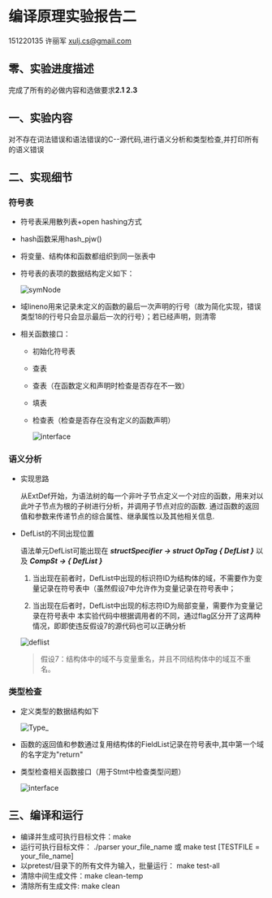 # 编译原理实验报告二

151220135 许丽军 xulj.cs@gmail.com

## 零、实验进度描述

完成了所有的必做内容和选做要求**2.1 2.3**

## 一、实验内容

对不存在词法错误和语法错误的C--源代码,进行语义分析和类型检查,并打印所有的语义错误

## 二、实现细节

### 符号表

- 符号表采用散列表+open hashing方式
- hash函数采用hash_pjw()
- 将变量、结构体和函数都组织到同一张表中
- 符号表的表项的数据结构定义如下：

    ![symNode](https://i.imgur.com/bc7Qiz7.png)

- 域lineno用来记录未定义的函数的最后一次声明的行号（故为简化实现，错误类型18的行号只会显示最后一次的行号）；若已经声明，则清零
- 相关函数接口：
  - 初始化符号表
  - 查表
  - 查表（在函数定义和声明时检查是否存在不一致）
  - 填表
  - 检查表（检查是否存在没有定义的函数声明）

    ![interface](https://i.imgur.com/KmsEW0C.png)

### 语义分析

- 实现思路

    从ExtDef开始，为语法树的每一个非叶子节点定义一个对应的函数，用来对以此叶子节点为根的子树进行分析，并调用子节点对应的函数.
    通过函数的返回值和参数来传递节点的综合属性、继承属性以及其他相关信息.
- DefList的不同出现位置

    语法单元DefList可能出现在 ***structSpecifier -> struct OpTag { DefList }*** 以及 ***CompSt -> { DefList }***
    1. 当出现在前者时，DefList中出现的标识符ID为结构体的域，不需要作为变量记录在符号表中（虽然假设7中允许作为变量记录在符号表中；

    2. 当出现在后者时，DefList中出现的标志符ID为局部变量，需要作为变量记录在符号表中
    本实验代码中根据调用者的不同，通过flag区分开了这两种情况，即即使违反假设7的源代码也可以正确分析

    ![deflist](https://i.imgur.com/JPBzPx4.png)

    > 假设7：结构体中的域不与变量重名，并且不同结构体中的域互不重名。

### 类型检查

- 定义类型的数据结构如下

    ![Type_](https://i.imgur.com/g1fOkIs.png)

- 函数的返回值和参数通过复用结构体的FieldList记录在符号表中,其中第一个域的名字定为"return"
- 类型检查相关函数接口（用于Stmt中检查类型问题）

    ![interface](https://i.imgur.com/J2rTkHc.png)

## 三、编译和运行

- 编译并生成可执行目标文件：make
- 运行可执行目标文件： ./parser your_file_name    或  make test [TESTFILE = your_file_name]
- 以pretest/目录下的所有文件为输入，批量运行： make test-all
- 清除中间生成文件：make clean-temp
- 清除所有生成文件: make clean
